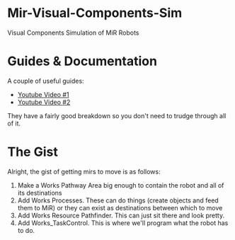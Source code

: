 # Mir-Visual-Components-Sim
Visual Components Simulation of MiR Robots

# Guides & Documentation

A couple of useful guides: 

* [Youtube Video #1](https://www.youtube.com/watch?v=Tv_U-MA6mEQ)
* [Youtube Video #2](https://www.youtube.com/watch?v=4yT7kY3W0mU)

They have a fairly good breakdown so you don't need to trudge through all of it.

# The Gist

Alright, the gist of getting mirs to move is as follows:
1. Make a Works Pathway Area big enough to contain the robot and all of its destinations
1. Add Works Processes. These can do things (create objects and feed them to MiR) or they can exist as destinations between which to move
1. Add Works Resource Pathfinder. This can just sit there and look pretty.
1. Add Works_TaskControl. This is where we'll program what the robot has to do.

